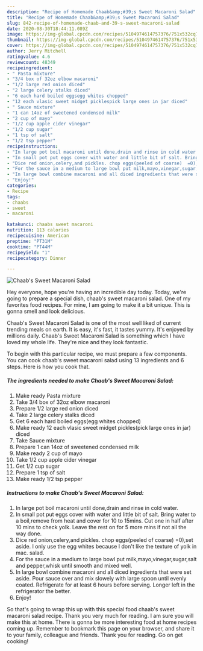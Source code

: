 ```yaml
---
description: "Recipe of Homemade Chaab&amp;#39;s Sweet Macaroni Salad"
title: "Recipe of Homemade Chaab&amp;#39;s Sweet Macaroni Salad"
slug: 842-recipe-of-homemade-chaab-and-39-s-sweet-macaroni-salad
date: 2020-08-30T18:44:11.089Z
image: https://img-global.cpcdn.com/recipes/5104974614757376/751x532cq70/chaabs-sweet-macaroni-salad-recipe-main-photo.jpg
thumbnail: https://img-global.cpcdn.com/recipes/5104974614757376/751x532cq70/chaabs-sweet-macaroni-salad-recipe-main-photo.jpg
cover: https://img-global.cpcdn.com/recipes/5104974614757376/751x532cq70/chaabs-sweet-macaroni-salad-recipe-main-photo.jpg
author: Jerry Mitchell
ratingvalue: 4.6
reviewcount: 48349
recipeingredient:
- " Pasta mixture"
- "3/4 box of 32oz elbow macaroni"
- "1/2 large red onion diced"
- "2 large celery stalks diced"
- "6 each hard boiled eggsegg whites chopped"
- "12 each vlasic sweet midget picklespick large ones in jar diced"
- " Sauce mixture"
- "1 can 14oz of sweetened condensed milk"
- "2 cup of mayo"
- "1/2 cup apple cider vinegar"
- "1/2 cup sugar"
- "1 tsp of salt"
- "1/2 tsp pepper"
recipeinstructions:
- "In large pot boil macaroni until done,drain and rinse in cold water."
- "In small pot put eggs cover with water and little bit of salt. Bring water to a boil,remove from heat and cover for 10 to 15mins.  Cut one in half after 10 mins to check yolk.  Leave the rest on for 5 more mins if not all the way done."
- "Dice red onion,celery,and pickles. chop eggs(peeled of coarse)  =0),set aside.  I only use the egg whites because I don&#39;t like the texture of yolk in mac. salad."
- "For the sauce in a medium to large bowl put milk,mayo,vinegar,sugar,salt and pepper,whisk until smooth and mixed well."
- "In large bowl combine macaroni and all diced ingredients that were set aside.  Pour sauce over and mix slowely with large spoon until evenly coated.  Refrigerate for at least 6 hours before serving. Longer left in the refrigerator the better."
- "Enjoy!"
categories:
- Recipe
tags:
- chaabs
- sweet
- macaroni

katakunci: chaabs sweet macaroni 
nutrition: 113 calories
recipecuisine: American
preptime: "PT31M"
cooktime: "PT44M"
recipeyield: "1"
recipecategory: Dinner

---
```



![Chaab&#39;s Sweet Macaroni Salad](https://img-global.cpcdn.com/recipes/5104974614757376/751x532cq70/chaabs-sweet-macaroni-salad-recipe-main-photo.jpg)

Hey everyone, hope you're having an incredible day today. Today, we're going to prepare a special dish, chaab&#39;s sweet macaroni salad. One of my favorites food recipes. For mine, I am going to make it a bit unique. This is gonna smell and look delicious.



Chaab&#39;s Sweet Macaroni Salad is one of the most well liked of current trending meals on earth. It is easy, it's fast, it tastes yummy. It's enjoyed by millions daily. Chaab&#39;s Sweet Macaroni Salad is something which I have loved my whole life. They're nice and they look fantastic.


To begin with this particular recipe, we must prepare a few components. You can cook chaab&#39;s sweet macaroni salad using 13 ingredients and 6 steps. Here is how you cook that.

<!--inarticleads1-->

##### The ingredients needed to make Chaab&#39;s Sweet Macaroni Salad:

1. Make ready  Pasta mixture
1. Take 3/4 box of 32oz elbow macaroni
1. Prepare 1/2 large red onion diced
1. Take 2 large celery stalks diced
1. Get 6 each hard boiled eggs(egg whites chopped)
1. Make ready 12 each vlasic sweet midget pickles(pick large ones in jar) diced
1. Take  Sauce mixture
1. Prepare 1 can 14oz of sweetened condensed milk
1. Make ready 2 cup of mayo
1. Take 1/2 cup apple cider vinegar
1. Get 1/2 cup sugar
1. Prepare 1 tsp of salt
1. Make ready 1/2 tsp pepper




<!--inarticleads2-->

##### Instructions to make Chaab&#39;s Sweet Macaroni Salad:

1. In large pot boil macaroni until done,drain and rinse in cold water.
1. In small pot put eggs cover with water and little bit of salt. Bring water to a boil,remove from heat and cover for 10 to 15mins.  Cut one in half after 10 mins to check yolk.  Leave the rest on for 5 more mins if not all the way done.
1. Dice red onion,celery,and pickles. chop eggs(peeled of coarse)  =0),set aside.  I only use the egg whites because I don&#39;t like the texture of yolk in mac. salad.
1. For the sauce in a medium to large bowl put milk,mayo,vinegar,sugar,salt and pepper,whisk until smooth and mixed well.
1. In large bowl combine macaroni and all diced ingredients that were set aside.  Pour sauce over and mix slowely with large spoon until evenly coated.  Refrigerate for at least 6 hours before serving. Longer left in the refrigerator the better.
1. Enjoy!




So that's going to wrap this up with this special food chaab&#39;s sweet macaroni salad recipe. Thank you very much for reading. I am sure you will make this at home. There is gonna be more interesting food at home recipes coming up. Remember to bookmark this page on your browser, and share it to your family, colleague and friends. Thank you for reading. Go on get cooking!

